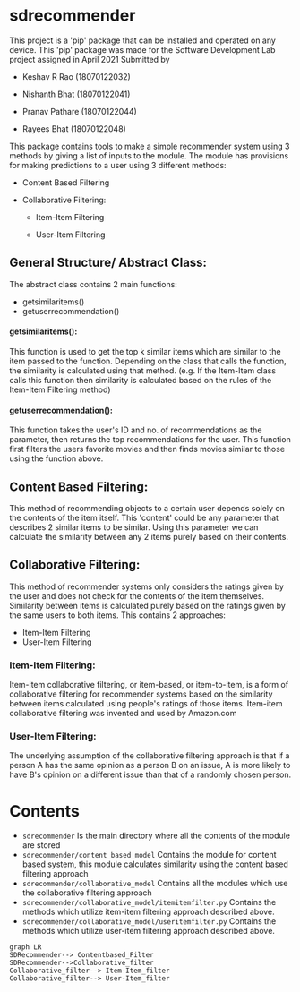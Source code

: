 # sdrecommender

This project is a 'pip' package that can be installed and operated on any device. This 'pip' package was made for the Software Development Lab project assigned in April 2021 Submitted by

- Keshav R Rao (18070122032)

- Nishanth Bhat (18070122041)

- Pranav Pathare (18070122044)

- Rayees Bhat (18070122048)

This package contains tools to make a simple recommender system using 3 methods by giving a list of inputs to the module. The module has provisions for making predictions to a user using 3 different methods:

- Content Based Filtering

- Collaborative Filtering:

  - Item-Item Filtering

  - User-Item Filtering

## General Structure/ Abstract Class:

The abstract class contains 2 main functions:

- getsimilaritems()
- getuserrecommendation()

#### getsimilaritems():

This function is used to get the top k similar items which are similar to the item passed to the function. Depending on the class that calls the function, the similarity is calculated using that method. (e.g. If the Item-Item class calls this function then similarity is calculated based on the rules of the Item-Item Filtering method)

#### getuserrecommendation():

This function takes the user's ID and no. of recommendations as the parameter, then returns the top recommendations for the user. This function first filters the users favorite movies and then finds movies similar to those using the function above.

## Content Based Filtering:

This method of recommending objects to a certain user depends solely on the contents of the item itself. This 'content' could be any parameter that describes 2 similar items to be similar. Using this parameter we can calculate the similarity between any 2 items purely based on their contents.

## Collaborative Filtering:

This method of recommender systems only considers the ratings given by the user and does not check for the contents of the item themselves. Similarity between items is calculated purely based on the ratings given by the same users to both items. This contains 2 approaches:

- Item-Item Filtering
- User-Item Filtering

### Item-Item Filtering:

Item-item collaborative filtering, or item-based, or item-to-item, is a form of collaborative filtering for recommender systems based on the similarity between items calculated using people's ratings of those items. Item-item collaborative filtering was invented and used by Amazon.com

### User-Item Filtering:

The underlying assumption of the collaborative filtering approach is that if a person A has the same opinion as a person B on an issue, A is more likely to have B's opinion on a different issue than that of a randomly chosen person.

# Contents

- `sdrecommender` Is the main directory where all the contents of the module are stored
- `sdrecommender/content_based_model` Contains the module for content based system, this module calculates similarity using the content based filtering approach
- `sdrecommender/collaborative_model` Contains all the modules which use the collaborative filtering approach
- `sdrecommender/collaborative_model/itemitemfilter.py` Contains the methods which utilize item-item filtering approach described above.
- `sdrecommender/collaborative_model/useritemfilter.py` Contains the methods which utilize user-item filtering approach described above.

```mermaid
graph LR
SDRecommender--> Contentbased_Filter
SDRecommender-->Collaborative_filter
Collaborative_filter--> Item-Item_filter
Collaborative_filter--> User-Item_filter
```
